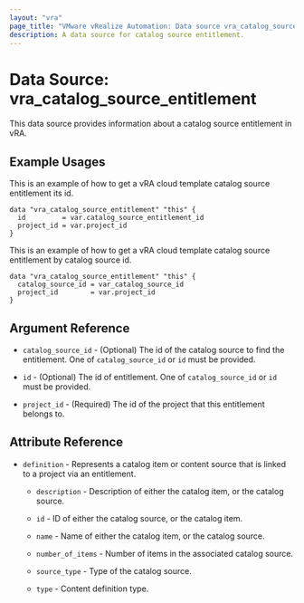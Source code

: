 ```yaml
---
layout: "vra"
page_title: "VMware vRealize Automation: Data source vra_catalog_source_entitlement"
description: A data source for catalog source entitlement.
---
```


# Data Source: vra\_catalog\_source\_entitlement

This data source provides information about a catalog source entitlement in vRA.

## Example Usages

This is an example of how to get a vRA cloud template catalog source entitlement its id.

```hcl
data "vra_catalog_source_entitlement" "this" {
  id         = var.catalog_source_entitlement_id
  project_id = var.project_id
}
```

This is an example of how to get a vRA cloud template catalog source entitlement by catalog source id.

```hcl
data "vra_catalog_source_entitlement" "this" {
  catalog_source_id = var_catalog_source_id
  project_id        = var.project_id
}
```


## Argument Reference

* `catalog_source_id` - (Optional) The id of the catalog source to find the entitlement. One of `catalog_source_id` or `id` must be provided.

* `id` - (Optional) The id of entitlement. One of `catalog_source_id` or `id` must be provided.

* `project_id` - (Required) The id of the project that this entitlement belongs to.


## Attribute Reference

* `definition` - Represents a catalog item or content source that is linked to a project via an entitlement.

    * `description` - Description of either the catalog item, or the catalog source.
    
    * `id` - ID of either the catalog source, or the catalog item.
    
    * `name` - Name of either the catalog item, or the catalog source.

    * `number_of_items` - Number of items in the associated catalog source.
    
    * `source_type` - Type of the catalog source.
    
    * `type` - Content definition type.